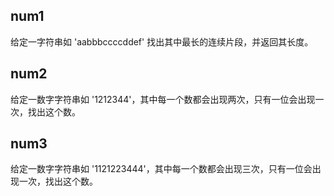 ## num1

给定一字符串如 'aabbbccccddef' 找出其中最长的连续片段，并返回其长度。

## num2

给定一数字字符串如 '1212344'，其中每一个数都会出现两次，只有一位会出现一次，找出这个数。

## num3

给定一数字字符串如 '1121223444'，其中每一个数都会出现三次，只有一位会出现一次，找出这个数。
